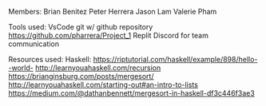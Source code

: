 Members: Brian Benitez
Peter Herrera
Jason Lam
Valerie Pham


Tools used: VsCode 
            git w/ github repository https://github.com/pharrera/Project_1
            Replit
            Discord for team communication 

Resources used:
 Haskell:
        https://riptutorial.com/haskell/example/898/hello--world-
        http://learnyouahaskell.com/recursion
        https://brianginsburg.com/posts/mergesort/
        http://learnyouahaskell.com/starting-out#an-intro-to-lists
        https://medium.com/@dathanbennett/mergesort-in-haskell-df3c446f3ae3
        

